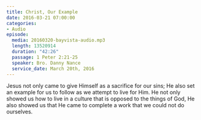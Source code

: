 ```yaml
---
title: Christ, Our Example
date: 2016-03-21 07:00:00
categories:
- Audio
episode:
  media: 20160320-bayvista-audio.mp3
  length: 13520914
  duration: "42:26"
  passage: 1 Peter 2:21-25
  speaker: Bro. Danny Nance
  service_date: March 20th, 2016
---
```

Jesus not only came to give Himself as a sacrifice for our sins; He also set an example for us to follow as we attempt to live for Him. He not only showed us how to live in a culture that is opposed to the things of God, He also showed us that He came to complete a work that we could not do ourselves.